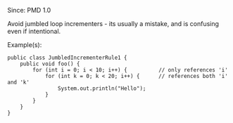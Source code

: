Since: PMD 1.0

Avoid jumbled loop incrementers - its usually a mistake, and is confusing even if intentional.

Example(s):
```
public class JumbledIncrementerRule1 {
	public void foo() {
		for (int i = 0; i < 10; i++) {			// only references 'i'
			for (int k = 0; k < 20; i++) {		// references both 'i' and 'k'
				System.out.println("Hello");
			}
		}
	}
}
```
